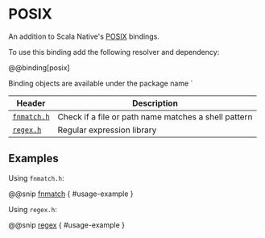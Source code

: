 # POSIX

An addition to Scala Native's [POSIX](http://www.scala-native.org/en/latest/lib/posixlib.html) bindings.

To use this binding add the following resolver and dependency:

@@binding[posix]

Binding objects are available under the package name `

| Header               | Description
|----------------------|------------------------------------------------------|
| [`fnmatch.h`]        | Check if a file or path name matches a shell pattern
| [`regex.h`]          | Regular expression library

 [`fnmatch.h`]: http://pubs.opengroup.org/onlinepubs/9699919799/basedefs/fnmatch.h.html
 [`regex.h`]: http://pubs.opengroup.org/onlinepubs/9699919799/basedefs/regex.h.html

## Examples

Using `fnmatch.h`:

@@snip [fnmatch](../../../../bindings/posix/src/test/scala/org/scalanative/bindings/tests/FnmatchSpec.scala) { #usage-example }

Using `regex.h`:

@@snip [regex](../../../../bindings/posix/src/test/scala/org/scalanative/bindings/tests/RegexSpec.scala) { #usage-example }
